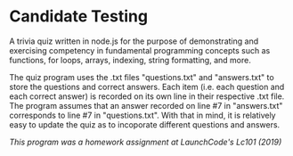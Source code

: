 # Candidate Testing

A trivia quiz written in node.js for the purpose of demonstrating and exercising competency in fundamental programming concepts such as functions, for loops, arrays, indexing, string formatting, and more. 

The quiz program uses the .txt files "questions.txt" and "answers.txt" to store the questions and correct answers. Each item (i.e. each question and each correct answer) is recorded on its own line in their respective .txt file. The program assumes that an answer recorded on line #7 in "answers.txt" corresponds to line #7 in "questions.txt". With that in mind, it is relatively easy to update the quiz as to incoporate different questions and answers.

*This program was a homework assignment at LaunchCode's Lc101 (2019)*